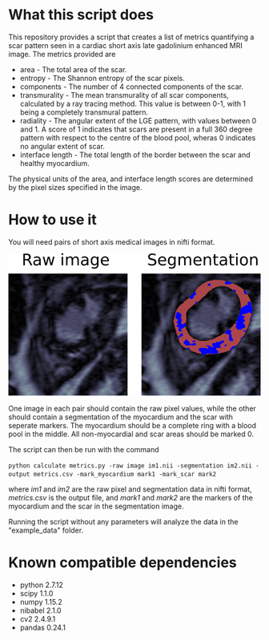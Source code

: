 # What this script does
This repository provides a script that creates a list of metrics quantifying a scar pattern
seen in a cardiac short axis late gadolinium enhanced MRI image. The metrics provided are

* area - The total area of the scar.
* entropy - The Shannon entropy of the scar pixels.
* components - The number of 4 connected components of the scar.
* transmurality - The mean transmurality of all scar components, calculated by a ray tracing method.
                  This value is between 0-1, with 1 being a completely transmural pattern.
* radiality - The angular extent of the LGE pattern, with values between 0 and 1. A score of 1 indicates
              that scars are present in a full 360 degree pattern with respect to the centre of the blood pool,
              wheras 0 indicates no angular extent of scar.
* interface length - The total length of the border between the scar and healthy myocardium.

The physical units of the area, and interface length scores are determined by the pixel sizes specified in the image.

# How to use it
You will need pairs of short axis medical images in nifti format.


![Example images](/example_data/example_images.png)

One image in each pair should contain
the raw pixel values, while the other should contain a segmentation of the myocardium and the 
scar with seperate markers. The myocardium should be a complete ring with a blood pool in the middle. All non-myocardial and scar areas should be marked 0.

The script can then be run with the command

`python calculate metrics.py -raw image im1.nii -segmentation im2.nii -output metrics.csv -mark_myocardium mark1 -mark_scar mark2`

where *im1* and *im2* are the raw pixel and segmentation data in nifti format, *metrics.csv* is the output file, and *mark1* and *mark2* are the markers of the myocardium and the scar in the segmentation image. 

Running the script without any parameters will analyze the data in the "example_data" folder.

# Known compatible dependencies

* python 2.7.12
* scipy 1.1.0
* numpy 1.15.2
* nibabel 2.1.0
* cv2 2.4.9.1
* pandas 0.24.1